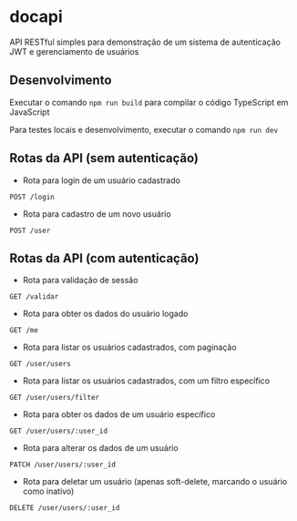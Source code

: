 # docapi
API RESTful simples para demonstração de um sistema de autenticação JWT e gerenciamento de usuários

## Desenvolvimento
Executar o comando `npm run build` para compilar o código TypeScript em JavaScript

Para testes locais e desenvolvimento, executar o comando `npm run dev`

## Rotas da API (sem autenticação)

- Rota para login de um usuário cadastrado
```
POST /login
```

- Rota para cadastro de um novo usuário
```
POST /user
```

## Rotas da API (com autenticação)

- Rota para validação de sessão
```
GET /validar
```

- Rota para obter os dados do usuário logado
```
GET /me
```

- Rota para listar os usuários cadastrados, com paginação
```
GET /user/users
```

- Rota para listar os usuários cadastrados, com um filtro específico
```
GET /user/users/filter
```

- Rota para obter os dados de um usuário específico
```
GET /user/users/:user_id
```

- Rota para alterar os dados de um usuário
```
PATCH /user/users/:user_id
```

- Rota para deletar um usuário (apenas soft-delete, marcando o usuário como inativo)
```
DELETE /user/users/:user_id
```
